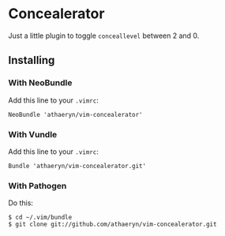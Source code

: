 # Concealerator

Just a little plugin to toggle `conceallevel` between 2 and 0.

## Installing

### With NeoBundle

Add this line to your `.vimrc`:

    NeoBundle 'athaeryn/vim-concealerator'


### With Vundle

Add this line to your `.vimrc`:

    Bundle 'athaeryn/vim-concealerator.git'

### With Pathogen

Do this:

    $ cd ~/.vim/bundle
    $ git clone git://github.com/athaeryn/vim-concealerator.git
